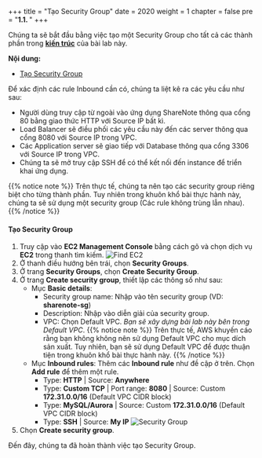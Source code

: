 +++
title = "Tạo Security Group"
date = 2020
weight = 1
chapter = false
pre = "<b>1.1. </b>"
+++

Chúng ta sẽ bắt đầu bằng việc tạo một Security Group cho tất cả các thành phần trong [**kiến trúc**](../) của bài lab này.

**Nội dung:**
- [Tạo Security Group](#tạo-security-group)

Để xác định các rule Inbound cần có, chúng ta liệt kê ra các yêu cầu như sau:
- Người dùng truy cập từ ngoài vào ứng dụng ShareNote thông qua cổng 80 bằng giao thức HTTP với Source IP bất kì.
- Load Balancer sẽ điều phối các yêu cầu này đến các server thông qua cổng 8080 với Source IP trong VPC.
- Các Application server sẽ giao tiếp với Database thông qua cổng 3306 với Source IP trong VPC.
- Chúng ta sẽ mở truy cập SSH để có thể kết nối đến instance để triển khai ứng dụng.

{{% notice note %}}
Trên thực tế, chúng ta nên tạo các security group riêng biệt cho từng thành phần. Tuy nhiên trong khuôn khổ bài thực hành này, chúng ta sẽ sử dụng một security group (Các rule không trùng lẫn nhau).
{{% /notice %}}

#### Tạo Security Group

1. Truy cập vào **EC2 Management Console** bằng cách gõ và chọn dịch vụ **EC2** trong thanh tìm kiếm.
![Find EC2](../../../images/1/1.1_FindEC2.png?width=90pc)
2. Ở thanh điều hướng bên trái, chọn **Security Groups**.
3. Ở trang **Security Groups**, chọn **Create Security Group**.
4. Ở trang **Create security group**, thiết lập các thông số như sau:
   - Mục **Basic details**:
     - Security group name: Nhập vào tên security group (VD: **sharenote-sg**)
     - Description: Nhập vào diễn giải của security group.
     - VPC: Chọn Default VPC. *Bạn sẽ xây dựng bài lab này bên trong Default VPC*.
{{% notice note %}}
Trên thực tế, AWS khuyến cáo rằng bạn không không nên sử dụng Default VPC cho mục dích sản xuất. Tuy nhiên, bạn sẽ sử dụng Default VPC để được thuận tiện trong khuôn khổ bài thực hành này.
{{% /notice %}}
   - Mục **Inbound rules**: Thêm các **Inbound rule** như đề cập ở trên. Chọn **Add rule** để thêm một rule.
     - Type: **HTTP** | Source: **Anywhere**
     - Type: **Custom TCP** | Port range: **8080** | Source: Custom **172.31.0.0/16** (Default VPC CIDR block)
     - Type: **MySQL/Aurora** | Source: Custom **172.31.0.0/16** (Default VPC CIDR block)
     - Type: **SSH** | Source: **My IP**
![Security Group](../../../images/1/1.1_ConfigureSG.png?width=90pc)
5. Chọn **Create security group**.

Đến đây, chúng ta đã hoàn thành việc tạo Security Group.